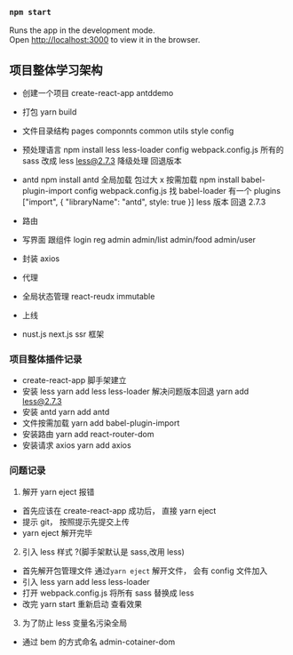 ### `npm start`

Runs the app in the development mode.<br>
Open [http://localhost:3000](http://localhost:3000) to view it in the browser.

## 项目整体学习架构

- 创建一个项目 create-react-app antddemo
- 打包 yarn build
- 文件目录结构
  pages
  componnts
  common
  utils
  style
  config
- 预处理语言
  npm install less less-loader
  config webpack.config.js 所有的 sass 改成 less
  less@2.7.3 降级处理 回退版本

- antd
  npm install antd
  全局加载 包过大 x
  按需加载
  npm install babel-plugin-import
  config webpack.config.js 找 babel-loader 有一个 plugins
  ["import", { "libraryName": "antd", style: true }]
  less 版本 回退 2.7.3
- 路由
- 写界面
  跟组件
  login reg admin
  admin/list admin/food admin/user

- 封装 axios
- 代理
- 全局状态管理 react-reudx immutable
- 上线
- nust.js next.js ssr 框架

### 项目整体插件记录

- create-react-app 脚手架建立
- 安装 less yarn add less less-loader 解决问题版本回退 yarn add less@2.7.3
- 安装 antd yarn add antd
- 文件按需加载 yarn add babel-plugin-import
- 安装路由 yarn add react-router-dom
- 安装请求 axios yarn add axios

### 问题记录

1. 解开 yarn eject 报错

- 首先应该在 create-react-app 成功后， 直接 yarn eject
- 提示 git， 按照提示先提交上传
- yarn eject 解开完毕

2. 引入 less 样式 ?(脚手架默认是 sass,改用 less)

- 首先解开包管理文件 通过`yarn eject` 解开文件， 会有 config 文件加入
- 引入 less yarn add less less-loader
- 打开 webpack.config.js 将所有 sass 替换成 less
- 改完 yarn start 重新启动 查看效果

3.  为了防止 less 变量名污染全局

- 通过 bem 的方式命名 admin-cotainer-dom
